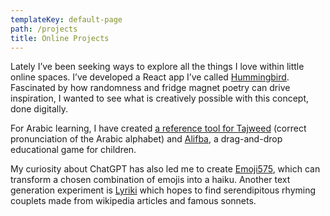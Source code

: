 ```yaml
---
templateKey: default-page
path: /projects
title: Online Projects
---
```

Lately I’ve been seeking ways to explore all the things I love within little online spaces. I’ve developed a React app I’ve called [Hummingbird](https://www.hummingbird.zaiz.ai). Fascinated by how randomness and fridge magnet poetry can drive inspiration, I wanted to see what is creatively possible with this concept, done digitally.

For Arabic learning, I have created [a reference tool for Tajweed](https://www.tajweed.zaiz.ai) (correct pronunciation of the Arabic alphabet) and [Alifba](http://alifba.zaiz.ai), a drag-and-drop educational game for children.

My curiosity about ChatGPT has also led me to create [Emoji575](https://www.emoji575.zaiz.ai), which can transform a chosen combination of emojis into a haiku. Another text generation experiment is [Lyriki](https://www.lyriki.zaiz.ai) which hopes to find serendipitous rhyming couplets made from wikipedia articles and famous sonnets.
